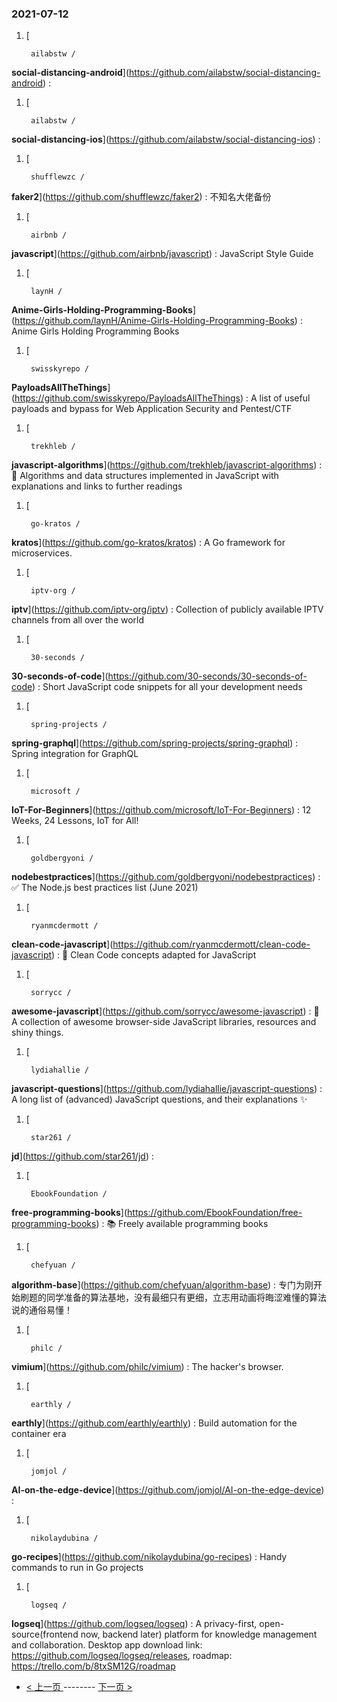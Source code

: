 ### 2021-07-12 
1. [
    

        ailabstw /
**social-distancing-android**](https://github.com/ailabstw/social-distancing-android) : 
1. [
    

        ailabstw /
**social-distancing-ios**](https://github.com/ailabstw/social-distancing-ios) : 
1. [
    

        shufflewzc /
**faker2**](https://github.com/shufflewzc/faker2) : 不知名大佬备份
1. [
    

        airbnb /
**javascript**](https://github.com/airbnb/javascript) : JavaScript Style Guide
1. [
    

        laynH /
**Anime-Girls-Holding-Programming-Books**](https://github.com/laynH/Anime-Girls-Holding-Programming-Books) : Anime Girls Holding Programming Books
1. [
    

        swisskyrepo /
**PayloadsAllTheThings**](https://github.com/swisskyrepo/PayloadsAllTheThings) : A list of useful payloads and bypass for Web Application Security and Pentest/CTF
1. [
    

        trekhleb /
**javascript-algorithms**](https://github.com/trekhleb/javascript-algorithms) : 📝 Algorithms and data structures implemented in JavaScript with explanations and links to further readings
1. [
    

        go-kratos /
**kratos**](https://github.com/go-kratos/kratos) : A Go framework for microservices.
1. [
    

        iptv-org /
**iptv**](https://github.com/iptv-org/iptv) : Collection of publicly available IPTV channels from all over the world
1. [
    

        30-seconds /
**30-seconds-of-code**](https://github.com/30-seconds/30-seconds-of-code) : Short JavaScript code snippets for all your development needs
1. [
    

        spring-projects /
**spring-graphql**](https://github.com/spring-projects/spring-graphql) : Spring integration for GraphQL
1. [
    

        microsoft /
**IoT-For-Beginners**](https://github.com/microsoft/IoT-For-Beginners) : 12 Weeks, 24 Lessons, IoT for All!
1. [
    

        goldbergyoni /
**nodebestpractices**](https://github.com/goldbergyoni/nodebestpractices) : ✅ The Node.js best practices list (June 2021)
1. [
    

        ryanmcdermott /
**clean-code-javascript**](https://github.com/ryanmcdermott/clean-code-javascript) : 🛁 Clean Code concepts adapted for JavaScript
1. [
    

        sorrycc /
**awesome-javascript**](https://github.com/sorrycc/awesome-javascript) : 🐢 A collection of awesome browser-side JavaScript libraries, resources and shiny things.
1. [
    

        lydiahallie /
**javascript-questions**](https://github.com/lydiahallie/javascript-questions) : A long list of (advanced) JavaScript questions, and their explanations ✨
1. [
    

        star261 /
**jd**](https://github.com/star261/jd) : 
1. [
    

        EbookFoundation /
**free-programming-books**](https://github.com/EbookFoundation/free-programming-books) : 📚 Freely available programming books
1. [
    

        chefyuan /
**algorithm-base**](https://github.com/chefyuan/algorithm-base) : 专门为刚开始刷题的同学准备的算法基地，没有最细只有更细，立志用动画将晦涩难懂的算法说的通俗易懂！
1. [
    

        philc /
**vimium**](https://github.com/philc/vimium) : The hacker's browser.
1. [
    

        earthly /
**earthly**](https://github.com/earthly/earthly) : Build automation for the container era
1. [
    

        jomjol /
**AI-on-the-edge-device**](https://github.com/jomjol/AI-on-the-edge-device) : 
1. [
    

        nikolaydubina /
**go-recipes**](https://github.com/nikolaydubina/go-recipes) : Handy commands to run in Go projects
1. [
    

        logseq /
**logseq**](https://github.com/logseq/logseq) : A privacy-first, open-source(frontend now, backend later) platform for knowledge management and collaboration. Desktop app download link: https://github.com/logseq/logseq/releases, roadmap: https://trello.com/b/8txSM12G/roadmap 

- [ < 上一页 ](https://github.com/able8/github-trending-daily-record/blob/master/2021-07-11.md) -------- [ 下一页 > ](https://github.com/able8/github-trending-daily-record/blob/master/2021-07-13.md)
